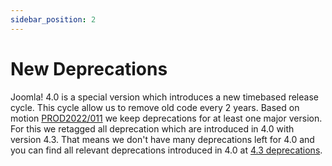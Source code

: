 ```yaml
---
sidebar_position: 2
---
```


New Deprecations
================

Joomla! 4.0 is a special version which introduces a new timebased release cycle. This
cycle allow us to remove old code every 2 years. Based on motion 
[PROD2022/011](https://volunteers.joomla.org/departments/production/reports/1793-production-dept-meeting-minutes-august-23-2022)
we keep deprecations for at least one major version. For this we retagged all deprecation
which are introduced in 4.0 with version 4.3. That means we don't have many deprecations left
for 4.0 and you can find all relevant deprecations introduced in 4.0 at [4.3 deprecations](../42-43/new-deprecations.md).
